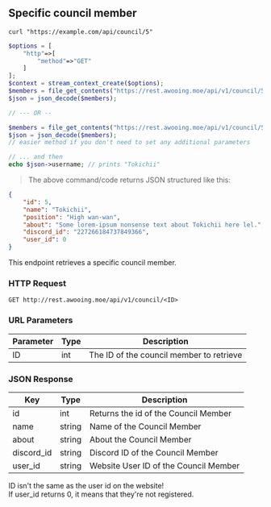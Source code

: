 ## Specific council member

```shell
curl "https://example.com/api/council/5"
```

```php
$options = [
    "http"=>[
        "method"=>"GET"
    ]
];
$context = stream_context_create($options);
$members = file_get_contents("https://rest.awooing.moe/api/v1/council/5", false, $context);
$json = json_decode($members);

// --- OR --

$members = file_get_contents("https://rest.awooing.moe/api/v1/council/5");
$json = json_decode($members);
// easier method if you don't need to set any additional parameters

// ... and then
echo $json->username; // prints "Tokichii"
```

> The above command/code returns JSON structured like this:

```json
{
    "id": 5,
    "name": "Tokichii",
    "position": "High wan-wan",
    "about": "Some lorem-ipsum nonsense text about Tokichii here lel.",
    "discord_id": "227266184737849366",
    "user_id": 0
}
```

This endpoint retrieves a specific council member.

### HTTP Request

`GET http://rest.awooing.moe/api/v1/council/<ID>`

### URL Parameters

Parameter | Type | Description
--------- | ----------- | -----------
ID | int | The ID of the council member to retrieve

### JSON Response

Key | Type | Description
--------- | ------- | -----------
id | int | Returns the id of the Council Member
name | string | Name of the Council Member
about | string | About the Council Member
discord_id | string | Discord ID of the Council Member
user_id | string | Website User ID of the Council Member 

<aside class="notice">
ID isn't the same as the user id on the website!
</aside>

<aside class="notice">
If user_id returns 0, it means that they're not registered.
</aside>
